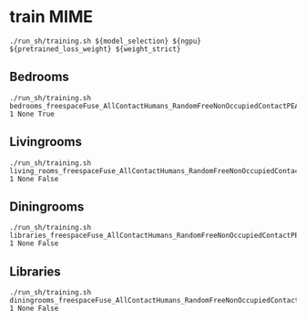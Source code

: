 # train MIME

```
./run_sh/training.sh ${model_selection} ${ngpu} ${pretrained_loss_weight} ${weight_strict}
```

## Bedrooms
```
./run_sh/training.sh bedrooms_freespaceFuse_AllContactHumans_RandomFreeNonOccupiedContactPEAnchorOnlyOne 1 None True
```
## Livingrooms

```
./run_sh/training.sh living_rooms_freespaceFuse_AllContactHumans_RandomFreeNonOccupiedContactPEAnchorOnlyOne 1 None False
```

## Diningrooms

```
./run_sh/training.sh libraries_freespaceFuse_AllContactHumans_RandomFreeNonOccupiedContactPEAnchorOnlyOne 1 None False
```

## Libraries

```
./run_sh/training.sh diningrooms_freespaceFuse_AllContactHumans_RandomFreeNonOccupiedContactPEAnchorOnlyOne 1 None False
```
